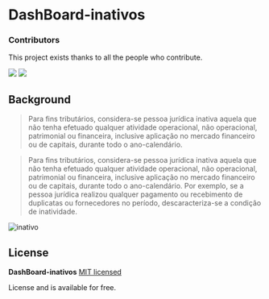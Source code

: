 DashBoard-inativos 
======================

### Contributors
This project exists thanks to all the people who contribute. 

<a alt="Linkedin" href="https://www.linkedin.com/in/kaiogama/"><img src="https://img.shields.io/badge/Linkedin-Kaio%20B.%20Gama-blue?logo=linkedin"/></a>
<a alt="Github" href="https://github.com/kaiogama18"><img src="https://img.shields.io/badge/Github-Kaio%20B.%20Gama-lightgrey?logo=github"/></a>




## Background

> Para fins tributários, considera-se pessoa jurídica inativa aquela que não tenha efetuado qualquer atividade operacional, não operacional, patrimonial ou financeira, inclusive aplicação no mercado financeiro ou de capitais, durante todo o ano-calendário.

> Para fins tributários, considera-se pessoa jurídica inativa aquela que não tenha efetuado qualquer atividade operacional, não operacional, patrimonial ou financeira, inclusive aplicação no mercado financeiro ou de capitais, durante todo o ano-calendário.
> Por exemplo, se a pessoa jurídica realizou qualquer pagamento ou recebimento de duplicatas ou fornecedores no período, descaracteriza-se a condição de inatividade.


![inativo](https://user-images.githubusercontent.com/15802576/111892016-cc128980-89cd-11eb-900b-2acd18f54d24.png)


## License

**DashBoard-inativos** [MIT licensed](./LICENSE)

License and is available for free.
